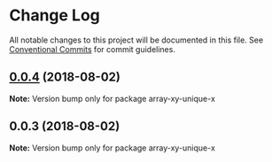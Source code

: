 # Change Log

All notable changes to this project will be documented in this file.
See [Conventional Commits](https://conventionalcommits.org) for commit guidelines.

<a name="0.0.4"></a>
## [0.0.4](https://github.com/mljs/array-xy/compare/array-xy-unique-x@0.0.3...array-xy-unique-x@0.0.4) (2018-08-02)




**Note:** Version bump only for package array-xy-unique-x

<a name="0.0.3"></a>
## 0.0.3 (2018-08-02)




**Note:** Version bump only for package array-xy-unique-x
